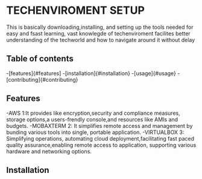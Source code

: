 # TECHENVIROMENT SETUP

This is basically  downloading,installing, and setting up the tools needed for easy and fsast learning, vast knowlegde of techenviroment
facilites better understanding of the techworld and how to navigate around it without delay

## Table of contents
-[features]{#features]
-[installation]{#installation}
-[usage]{#usage}
-[contributing]{#contributing}

## Features

-AWS 1:It provides like encryption,security and compliance measures, storage options,a users-frendly console,and resources like AMIs and budgets.
-MOBAXTERM 2: It simplifies remote access and management by bunding various tools into single, portable application.
-VIRTUALBOX 3: Simplifying operations, automating cloud deployment,facilitating fast paced quality assurance,enabling remote access to application,
supporting various hardware and networking options.

## Installation
